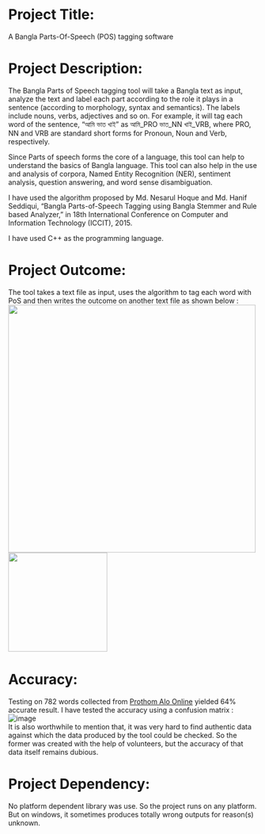 # **Project Title:** # 
A Bangla Parts-Of-Speech (POS) tagging software

# **Project Description:** #
The Bangla Parts of Speech tagging tool will take a Bangla text as
input, analyze the text and label each part according to the role it plays in a sentence
(according to morphology, syntax and semantics). The labels include nouns, verbs,
adjectives and so on. For example, it will tag each word of the sentence, “আমি ভাত খাই”
as আমি_PRO ভাত_NN খাই_VRB, where PRO, NN and VRB are standard short forms for
Pronoun, Noun and Verb, respectively.

 Since Parts of speech forms the core of a language, 
this tool can help to understand the basics of Bangla language. This tool can also help in the use and analysis of corpora,
Named Entity Recognition (NER), sentiment analysis, question answering, and word sense disambiguation.

I have used the algorithm proposed by Md. Nesarul Hoque and Md. Hanif Seddiqui, “Bangla
Parts-of-Speech Tagging using Bangla Stemmer and Rule based Analyzer,” in 18th
International Conference on Computer and Information Technology (ICCIT), 2015.

I have used C++ as the programming language.

# **Project Outcome:** #
The tool takes a text file as input, uses the algorithm to tag each word with PoS and then writes the outcome on another
text file as shown below :  
<img src="https://user-images.githubusercontent.com/64961018/187032203-f0cf212e-0bc8-4cb4-8e74-9b7398dcf2b7.png" width="500px"></img> <img src="https://user-images.githubusercontent.com/64961018/187032312-970cc6e7-073a-4fff-b195-3ddf3b548bde.png" length="10%" width="200px"></img> 

# **Accuracy:** #
Testing on 782 words collected from [Prothom Alo Online](https://www.prothomalo.com/) yielded 64% accurate result. I have tested the accuracy
using a confusion matrix :   
![image](https://user-images.githubusercontent.com/64961018/187033471-c1c563bd-bfba-4352-b759-a1bdb4f5ffa3.png)  
It is also worthwhile to mention that, it was very hard to find authentic data against which the data produced by the tool could be checked.
So the former was created with the help of volunteers, but the accuracy of that data itself remains dubious.

# **Project Dependency:** #
No platform dependent library was use. So the project runs on any platform. But on windows, it sometimes produces totally wrong outputs for reason(s) unknown.
